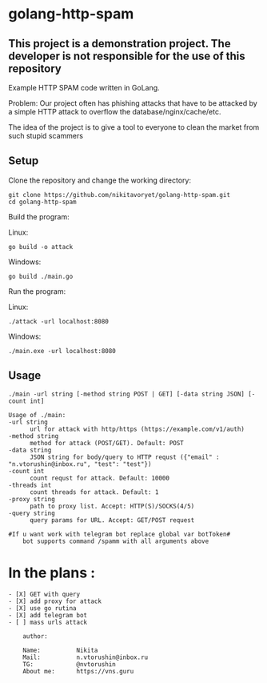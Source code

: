 # golang-http-spam
## This project is a demonstration project. The developer is not responsible for the use of this repository
Example HTTP SPAM code written in GoLang.

Problem: Our project often has phishing attacks that have to be attacked by a simple HTTP attack to overflow the 
database/nginx/cache/etc.

The idea of the project is to give a tool to everyone to clean the market from such stupid scammers

## Setup
Clone the repository and change the working directory:

    git clone https://github.com/nikitavoryet/golang-http-spam.git
    cd golang-http-spam

Build the program:

Linux:

    go build -o attack

Windows:

    go build ./main.go

Run the program:

Linux:

    ./attack -url localhost:8080

Windows:

    ./main.exe -url localhost:8080

## Usage
    ./main -url string [-method string POST | GET] [-data string JSON] [-count int]

    Usage of ./main:
    -url string
          url for attack with http/https (https://example.com/v1/auth)
    -method string
          method for attack (POST/GET). Default: POST
    -data string
          JSON string for body/query to HTTP requst ({"email" : "n.vtorushin@inbox.ru", "test": "test"})
    -count int
          count requst for attack. Default: 10000 
    -threads int
          count threads for attack. Default: 1
    -proxy string
          path to proxy list. Accept: HTTP(S)/SOCKS(4/5)
    -query string
          query params for URL. Accept: GET/POST request

    #If u want work with telegram bot replace global var botToken#
        bot supports command /spamm with all arguments above
        

# In the plans :
```
- [X] GET with query
- [X] add proxy for attack
- [X] use go rutina
- [X] add telegram bot
- [ ] mass urls attack
```
```
    author: 

    Name:          Nikita
    Mail:          n.vtorushin@inbox.ru
    TG:            @nvtorushin
    About me:      https://vns.guru
